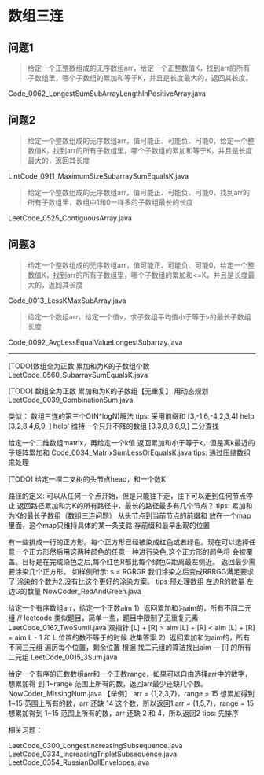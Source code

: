 # 数组三连

## 问题1

> 给定一个正整数组成的无序数组arr，给定一个正整数值K，找到arr的所有子数组里，哪个子数组的累加和等于K，并且是长度最大的，返回其长度。

Code_0062_LongestSumSubArrayLengthInPositiveArray.java

## 问题2

> 给定一个整数组成的无序数组arr，值可能正、可能负、可能0，给定一个整数值K，找到arr的所有子数组里，哪个子数组的累加和等于K，并且是长度最大的，返回其长度

LintCode_0911_MaximumSizeSubarraySumEqualsK.java

> 给定一个整数组成的无序数组arr，值可能正、可能负、可能0，找到arr的所有子数组里，数组中1和0一样多的子数组最长的长度

LeetCode_0525_ContiguousArray.java

## 问题3

> 给定一个整数组成的无序数组arr，值可能正、可能负、可能0，给定一个整数值K，找到arr的所有子数组里，哪个子数组的累加和<=K，并且是长度最大的，返回其长度

Code_0013_LessKMaxSubArray.java

> 给定一个数组arr，给定一个值v，求子数组平均值小于等于v的最长子数组长度

Code_0092_AvgLessEqualValueLongestSubarray.java

---

[TODO]数组全为正数
 累加和为K的子数组个数
 LeetCode_0560_SubarraySumEqualsK.java
 

[TODO]
数组全为正数
累加和为K的子数组【无重复】
用动态规划
LeetCode_0039_CombinationSum.java

类似：
数组三连的第三个O(N*logN)解法
tips: 采用前缀和
[3,-1,6,-4,2,3,4]
help
[3,2,8,4,6,9, ]
help' 维持一个只升不降的数组
[3,3,8,8,8,9,]
二分查找

给定一个二维数组matrix，再给定一个k值
返回累加和小于等于k，但是离k最近的子矩阵累加和
Code_0034_MatrixSumLessOrEqualsK.java
tips:
通过压缩数组来处理

[TODO]
给定一棵二叉树的头节点head，和一个数K

路径的定义: 
可以从任何一个点开始，但是只能往下走，往下可以走到任何节点停止
返回路径累加和为K的所有路径中，最长的路径最多有几个节点？
tips:
累加和为K的最长子数组（数组三连问题）
从头节点到当前节点的前缀和 放在一个map里面，这个map只维持具体的某一条支路
存前缀和最早出现的位置



有一些排成一行的正方形。每个正方形已经被染成红色或者绿色。现在可以选择任意一个正方形然后用这两种颜色的任意一种进行染色,这个正方形的颜色将 会被覆盖。目标是在完成染色之后,每个红色R都比每个绿色G距离最左侧近。 返回最少需要涂染几个正方形。
如样例所示: s = RGRGR 我们涂染之后变成RRRGG满足要求了,涂染的个数为2,没有比这个更好的涂染方案。
tips
预处理数组
左边R的数量
左边G的数量
NowCoder_RedAndGreen.java

给定一个有序数组arr，给定一个正数aim
1）返回累加和为aim的，所有不同二元组
// leetcode 类似题目，简单一些，题目中限制了无重复元素
LeetCode_0167_TwoSumII.java
双指针
[L] + [R] > aim
[L] + [R] < aim
[L] + [R] = aim
L - 1 和 L 位置的数不等于的时候 收集答案
2）返回累加和为aim的，所有不同三元组
遍历每个位置，剩余位置 根据 找二元组的算法找出aim — [i] 的所有二元组
LeetCode_0015_3Sum.java



给定一个有序的正数数组arr和一个正数range，如果可以自由选择arr中的数字，想累加得 到 1~range 范围上所有的数，返回arr最少还缺几个数。
NowCoder_MissingNum.java
【举例】
arr = {1,2,3,7}，range = 15
想累加得到 1~15 范围上所有的数，arr 还缺 14 这个数，所以返回1
arr = {1,5,7}，range = 15
想累加得到 1~15 范围上所有的数，arr 还缺 2 和 4，所以返回2
tips:
先排序


相关习题：

LeetCode_0300_LongestIncreasingSubsequence.java
LeetCode_0334_IncreasingTripletSubsequence.java
LeetCode_0354_RussianDollEnvelopes.java



